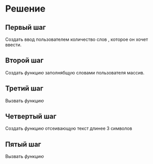 # Решение
## Первый шаг
Создать ввод пользователем  количество слов , которое он хочет ввести.
## Второй шаг
Создать  *функцию*  заполнябщую словами пользователя массив.
## Третий шаг
Вызвать *функцию*
## Четвертый шаг
Создать *функцию* отсеивающую  текст длинее 3 символов
## Пятый шаг
Вызвать *функцию*